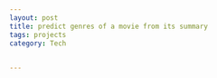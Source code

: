 ```yaml
---
layout: post
title: predict genres of a movie from its summary  
tags: projects 
category: Tech
 

---
```


<script src="https://gist.github.com/selimslab/670f2bdef5480dc989d48418758dc791.js"></script>